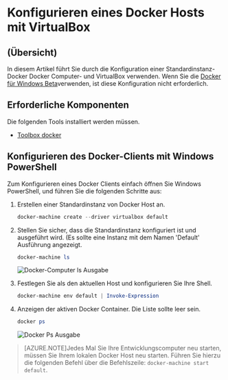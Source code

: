 <properties
   pageTitle="Konfigurieren einen Docker Host mit VirtualBox | Microsoft Azure"
   description="Eine schrittweise Anleitung zum Konfigurieren einer Standardinstanz-Docker mit Docker Computer- und VirtualBox"
   services="azure-container-service"
   documentationCenter="na"
   authors="mlearned"
   manager="douge"
   editor="" />
<tags
   ms.service="multiple"
   ms.devlang="dotnet"
   ms.topic="article"
   ms.tgt_pltfrm="na"
   ms.workload="multiple"
   ms.date="06/08/2016"
   ms.author="mlearned" />

# <a name="configure-a-docker-host-with-virtualbox"></a>Konfigurieren eines Docker Hosts mit VirtualBox

## <a name="overview"></a>(Übersicht)
In diesem Artikel führt Sie durch die Konfiguration einer Standardinstanz-Docker Docker Computer- und VirtualBox verwenden. Wenn Sie die [Docker für Windows Beta](http://beta.docker.com/)verwenden, ist diese Konfiguration nicht erforderlich.

## <a name="prerequisites"></a>Erforderliche Komponenten
Die folgenden Tools installiert werden müssen.

- [Toolbox docker](https://www.docker.com/products/overview#/docker_toolbox)

## <a name="configuring-the-docker-client-with-windows-powershell"></a>Konfigurieren des Docker-Clients mit Windows PowerShell

Zum Konfigurieren eines Docker Clients einfach öffnen Sie Windows PowerShell, und führen Sie die folgenden Schritte aus:

1. Erstellen einer Standardinstanz von Docker Host an.

    ```PowerShell
    docker-machine create --driver virtualbox default
    ```
 
1. Stellen Sie sicher, dass die Standardinstanz konfiguriert ist und ausgeführt wird. (Es sollte eine Instanz mit dem Namen 'Default' Ausführung angezeigt.

    ```PowerShell
    docker-machine ls 
    ```
        
    ![Docker-Computer ls Ausgabe][0]
 
1. Festlegen Sie als den aktuellen Host und konfigurieren Sie Ihre Shell.

    ```PowerShell
    docker-machine env default | Invoke-Expression
    ```

1. Anzeigen der aktiven Docker Container. Die Liste sollte leer sein.

    ```PowerShell
    docker ps
    ```

    ![Docker Ps Ausgabe][1]
 
> [AZURE.NOTE]Jedes Mal Sie Ihre Entwicklungscomputer neu starten, müssen Sie Ihrem lokalen Docker Host neu starten.
> Führen Sie hierzu die folgenden Befehl über die Befehlszeile: `docker-machine start default`.

[0]: ./media/vs-azure-tools-docker-setup/docker-machine-ls.png
[1]: ./media/vs-azure-tools-docker-setup/docker-ps.png
